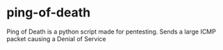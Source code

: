 # ping-of-death
Ping of Death is a python script made for pentesting. Sends a large ICMP packet causing a Denial of Service
